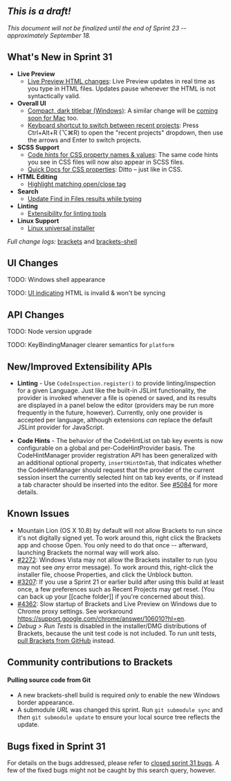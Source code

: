 _This is a draft!_
--------------------
_This document will not be finalized until the end of Sprint 23 -- approximately September 18._

What's New in Sprint 31
-----------------------
* **Live Preview**
    * [Live Preview HTML changes](https://trello.com/c/ya9wexlA/998-2-improve-html-live-development-performance): Live Preview updates in real time as you type in HTML files. Updates pause whenever the HTML is not syntactically valid.
* **Overall UI**
    * [Compact, dark titlebar (Windows)](https://trello.com/card/5-into-darkness-shell-windows/4f90a6d98f77505d7940ce88/874): A similar change will be [coming soon for Mac](https://trello.com/card/into-darkness-shell-osx/4f90a6d98f77505d7940ce88/900) too.
    * [Keyboard shortcut to switch between recent projects](https://github.com/adobe/brackets/pull/4546): Press Ctrl+Alt+R (&#x2325;⌘R) to open the "recent projects" dropdown, then use the arrows and Enter to switch projects.
* **SCSS Support**
    * [Code hints for CSS property names & values](https://github.com/adobe/brackets/pull/4931): The same code hints you see in CSS files will now also appear in SCSS files.
    * [Quick Docs for CSS properties](https://github.com/adobe/brackets/pull/5069): Ditto &ndash; just like in CSS.
* **HTML Editing**
    * [Highlight matching open/close tag](https://github.com/adobe/brackets/pull/4504)
* **Search**
    * [Update Find in Files results while typing](https://github.com/adobe/brackets/pull/4729)
* **Linting**
    * [Extensibility for linting tools](https://github.com/adobe/brackets/pull/4588)
* **Linux Support**
    * [Linux universal installer](https://github.com/adobe/brackets-shell/pull/316)

_Full change logs:_ [brackets](https://github.com/adobe/brackets/compare/sprint-30...sprint-31#commits_bucket) and [brackets-shell](https://github.com/adobe/brackets-shell/compare/sprint-30...sprint-31#commits_bucket)


UI Changes
----------
TODO: Windows shell appearance

TODO: [UI indicating](https://trello.com/c/cmkAdt20/985-2-live-development-html-ui-for-invalid-state) HTML is invalid & won't be syncing


API Changes
-----------
TODO: Node version upgrade

TODO: KeyBindingManager clearer semantics for `platform`

New/Improved Extensibility APIs
-------------------------------
* **Linting** - Use `CodeInspection.register()` to provide linting/inspection for a given Language. Just like the built-in JSLint functionality, the provider is invoked whenever a file is opened or saved, and its results are displayed in a panel below the editor (providers may be run more frequently in the future, however). Currently, only one provider is accepted per language, although extensions _can_ replace the default JSLint provider for JavaScript.

* **Code Hints** - The behavior of the CodeHintList on tab key events is now configurable on a global and per-CodeHintProvider basis. The CodeHintManager provider registration API has been generalized with an additional optional property, `insertHintOnTab`, that indicates whether the CodeHintManager should request that the provider of the current session insert the currently selected hint on tab key events, or if instead a tab character should be inserted into the editor. See [#5084](https://github.com/adobe/brackets/pull/5084 "Make code hint insertion on tab key configurable") for more details.


Known Issues
------------
* Mountain Lion (OS X 10.8) by default will not allow Brackets to run since it's not digitally signed yet. To work around this, right click the Brackets app and choose Open. You only need to do that once -- afterward, launching Brackets the normal way will work also.
* [#2272](https://github.com/adobe/brackets/issues/2272): Windows Vista may not allow the Brackets installer to run (you may not see _any_ error message). To work around this, right-click the installer file, choose Properties, and click the Unblock button.
* [#3207](https://github.com/adobe/brackets/issues/3207): If you use a Sprint 21 or earlier build after using this build at least once, a few preferences such as Recent Projects may get reset. (You can back up your [[cache folder]] if you're concerned about this).
* [#4362](https://github.com/adobe/brackets/issues/4362): Slow startup of Brackets and Live Preview on Windows due to Chrome proxy settings. See workaround https://support.google.com/chrome/answer/106010?hl=en.
* _Debug > Run Tests_ is disabled in the installer/DMG distributions of Brackets, because the unit test code is not included. To run unit tests, [pull Brackets from GitHub](https://github.com/adobe/brackets/wiki/How-to-Hack-on-Brackets#wiki-getcode) instead.


Community contributions to Brackets
-----------------------------------


#### Pulling source code from Git
* A new brackets-shell build is required _only_ to enable the new Windows border appearance.
* A submodule _URL_ was changed this sprint. Run `git submodule sync` and _then_ `git submodule update` to ensure your local source tree reflects the update.

Bugs fixed in Sprint 31
-----------------------
For details on the bugs addressed, please refer to [closed sprint 31 bugs](https://github.com/adobe/brackets/issues?labels=&milestone=18&state=closed). A few of the fixed bugs might not be caught by this search query, however.
